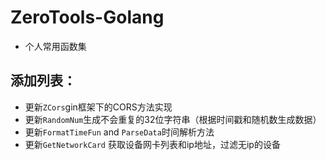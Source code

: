 # ZeroTools-Golang

- 个人常用函数集

## 添加列表：

- 更新`ZCors`gin框架下的CORS方法实现
- 更新`RandomNum`生成不会重复的32位字符串（根据时间戳和随机数生成数据）
- 更新`FormatTimeFun` and `ParseData`时间解析方法
- 更新`GetNetworkCard` 获取设备网卡列表和ip地址，过滤无ip的设备